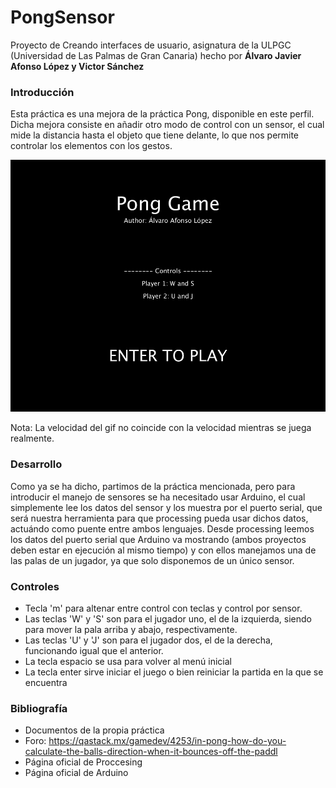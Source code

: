 # PongSensor

Proyecto de Creando interfaces de usuario, asignatura de la ULPGC (Universidad de Las Palmas de Gran Canaria) hecho por **Álvaro Javier Afonso López y Victor Sánchez**

### Introducción

Esta práctica es una mejora de la práctica Pong, disponible en este perfil. Dicha mejora consiste en añadir otro modo de control con un sensor, el cual mide la distancia hasta el objeto
que tiene delante, lo que nos permite controlar los elementos con los gestos.

![Alt Text](https://github.com/AlvaroAfonso/Pong/blob/main/export.gif)

Nota: La velocidad del gif no coincide con la velocidad mientras se juega realmente.

### Desarrollo
Como ya se ha dicho, partimos de la práctica mencionada, pero para introducir el manejo de sensores se ha necesitado usar Arduino, el cual simplemente lee los datos del sensor
y los muestra por el puerto serial, que será nuestra herramienta para que processing pueda usar dichos datos, actuándo como puente entre ambos lenguajes. Desde processing leemos
los datos del puerto serial que Arduino va mostrando (ambos proyectos deben estar en ejecución al mismo tiempo) y con ellos manejamos una de las palas de un jugador, ya que
solo disponemos de un único sensor.

### Controles

* Tecla 'm' para altenar entre control con teclas y control por sensor.
* Las teclas 'W' y 'S' son para el jugador uno, el de la izquierda, siendo para mover la pala arriba y abajo, respectivamente.
* Las teclas 'U' y 'J' son para el jugador dos, el de la derecha, funcionando igual que el anterior.
* La tecla espacio se usa para volver al menú inicial
* La tecla enter sirve iniciar el juego o bien reiniciar la partida en la que se encuentra

### Bibliografía

* Documentos de la propia práctica
* Foro: https://qastack.mx/gamedev/4253/in-pong-how-do-you-calculate-the-balls-direction-when-it-bounces-off-the-paddl
* Página oficial de Proccesing
* Página oficial de Arduino
